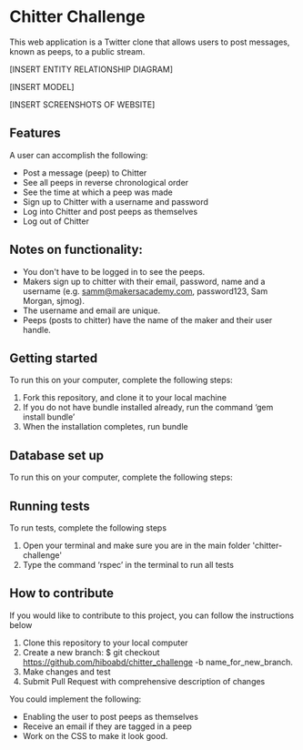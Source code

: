 Chitter Challenge
=================

This web application is a Twitter clone that allows users to post messages, known as peeps, to a public stream.

[INSERT ENTITY RELATIONSHIP DIAGRAM]

[INSERT MODEL]

[INSERT SCREENSHOTS OF WEBSITE]

## Features

A user can accomplish the following:

  * Post a message (peep) to Chitter
  * See all peeps in reverse chronological order
  * See the time at which a peep was made
  * Sign up to Chitter with a username and password
  * Log into Chitter and post peeps as themselves
  * Log out of Chitter

## Notes on functionality:

  * You don't have to be logged in to see the peeps.
  * Makers sign up to chitter with their email, password, name and a username (e.g. samm@makersacademy.com, password123, Sam Morgan, sjmog).
  * The username and email are unique.
  * Peeps (posts to chitter) have the name of the maker and their user handle.

## Getting started

To run this on your computer, complete the following steps:

  1. Fork this repository, and clone it to your local machine
  2. If you do not have bundle installed already, run the command ‘gem install bundle’
  3. When the installation completes, run bundle


## Database set up
To run this on your computer, complete the following steps:


## Running tests

To run tests, complete the following steps

  1. Open your terminal and make sure you are in the main folder 'chitter-challenge'
  2. Type the command ‘rspec’ in the terminal to run all tests

## How to contribute

If you would like to contribute to this project, you can follow the instructions below

  1. Clone this repository to your local computer
  2. Create a new branch: $ git checkout https://github.com/hiboabd/chitter_challenge -b name_for_new_branch.
  3. Make changes and test
  4. Submit Pull Request with comprehensive description of changes

You could implement the following:

  * Enabling the user to post peeps as themselves
  * Receive an email if they are tagged in a peep
  * Work on the CSS to make it look good.

